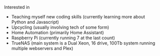 Interested in
 - Teaching myself new coding skills (currently learning more about Python and Javascript)
 - Upcycling (usually involving tech of some form)
 - Home Automation (primarily Home Assistant)
 - Raspberry Pi (currently running 7 at the last count)
 - TrueNAS (main system is a Dual Xeon, 16 drive, 100Tb system running multiple webservers and Plex)
